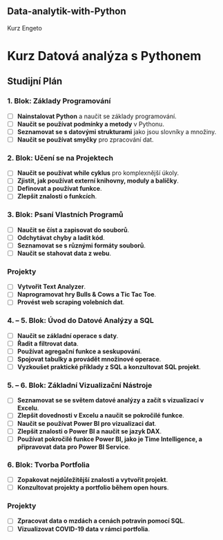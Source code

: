 ## Data-analytik-with-Python
Kurz Engeto
# Kurz Datová analýza s Pythonem
## Studijní Plán

### 1. Blok: Základy Programování
- [ ] **Nainstalovat Python** a naučit se základy programování.
- [ ] **Naučit se používat podmínky a metody** v Pythonu.
- [ ] **Seznamovat se s datovými strukturami** jako jsou slovníky a množiny.
- [ ] **Naučit se používat smyčky** pro zpracování dat.

### 2. Blok: Učení se na Projektech
- [ ] **Naučit se používat while cyklus** pro komplexnější úkoly.
- [ ] **Zjistit, jak používat externí knihovny, moduly a balíčky**.
- [ ] **Definovat a používat funkce**.
- [ ] **Zlepšit znalosti o funkcích**.

### 3. Blok: Psaní Vlastních Programů
- [ ] **Naučit se číst a zapisovat do souborů**.
- [ ] **Odchytávat chyby a ladit kód**.
- [ ] **Seznamovat se s různými formáty souborů**.
- [ ] **Naučit se stahovat data z webu**.

### Projekty
- [ ] **Vytvořit Text Analyzer**.
- [ ] **Naprogramovat hry Bulls & Cows a Tic Tac Toe**.
- [ ] **Provést web scraping volebních dat**.

### 4. – 5. Blok: Úvod do Datové Analýzy a SQL
- [ ] **Naučit se základní operace s daty**.
- [ ] **Řadit a filtrovat data**.
- [ ] **Používat agregační funkce a seskupování**.
- [ ] **Spojovat tabulky a provádět množinové operace**.
- [ ] **Vyzkoušet praktické příklady z SQL a konzultovat SQL projekt**.

### 5. – 6. Blok: Základní Vizualizační Nástroje
- [ ] **Seznamovat se se světem datové analýzy a začít s vizualizací v Excelu**.
- [ ] **Zlepšit dovednosti v Excelu a naučit se pokročilé funkce**.
- [ ] **Naučit se používat Power BI pro vizualizaci dat**.
- [ ] **Zlepšit znalosti o Power BI a naučit se jazyk DAX**.
- [ ] **Používat pokročilé funkce Power BI, jako je Time Intelligence, a připravovat data pro Power BI Service**.

### 6. Blok: Tvorba Portfolia
- [ ] **Zopakovat nejdůležitější znalosti a vytvořit projekt**.
- [ ] **Konzultovat projekty a portfolio během open hours**.

### Projekty
- [ ] **Zpracovat data o mzdách a cenách potravin pomocí SQL**.
- [ ] **Vizualizovat COVID-19 data v rámci portfolia**.
